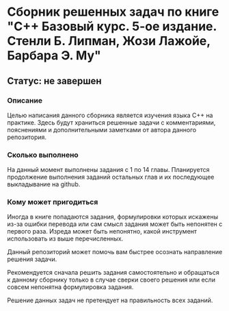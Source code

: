 # Сборник решенных задач по книге "С++ Базовый курс. 5-ое издание. Стенли Б. Липман, Жози Лажойе, Барбара Э. Му"


## Статус: __не завершен__

### Описание
Целью написания данного сборника является изучения языка C++ на практике. Здесь будут храниться решенные задачи с комментариями, пояснениями и дополнительными заметками от автора данного репозитория.

### Сколько выполнено
На данный момент выполнены задания с 1 по 14 главы. Планируется продолжение выполнения заданий остальных глав и их последующее выкладывание на github.

### Кому может пригодиться
Иногда в книге попадаются задания, формулировки которых искажены из-за ошибки перевода или сам смысл задания может быть непонятен с первого раза. Изреда может быть непонятно, какой инструмент использовать из выше перечисленных.

Данный репозиторий может помочь вам быстрее осознать направление решения задачи.

Рекомендуется сначала решить задания самостоятельно и обращаться к данному сборнику только в случае сверки своего решения или если совсем непонятна формулировка задания.

Решение данных задач не претендует на правильность всех заданий.
